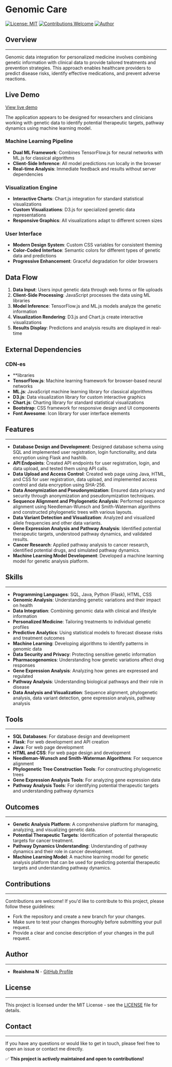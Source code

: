 # Genomic Care

[![License: MIT](https://img.shields.io/badge/License-MIT-yellow.svg)](https://opensource.org/licenses/MIT)
[![Contributions Welcome](https://img.shields.io/badge/Contributions-Welcome-brightgreen.svg)](https://github.com/Reaishma/Genomic-Care/pulls)
[![Author](https://img.shields.io/badge/Author-Reaishma%20N-blue.svg)](https://github.com/Reaishma)

## Overview
-----------

Genomic data integration for personalized medicine involves combining genetic information with clinical data to provide tailored treatments and prevention strategies. This approach enables healthcare providers to predict disease risks, identify effective medications, and prevent adverse reactions.

## Live Demo 

[View live demo](https://reaishma.github.io/Genomic-care/)

The application appears to be designed for researchers and clinicians working with genetic data to identify potential therapeutic targets, pathway dynamics using  machine learning model.

### Machine Learning Pipeline
- **Dual ML Framework**: Combines TensorFlow.js for neural networks with ML.js for classical algorithms
- **Client-Side Inference**: All model predictions run locally in the browser
- **Real-time Analysis**: Immediate feedback and results without server dependencies

### Visualization Engine
- **Interactive Charts**: Chart.js integration for standard statistical visualizations
- **Custom Visualizations**: D3.js for specialized genetic data representations
- **Responsive Graphics**: All visualizations adapt to different screen sizes

### User Interface
- **Modern Design System**: Custom CSS variables for consistent theming
- **Color-Coded Interface**: Semantic colors for different types of genetic data and predictions
- **Progressive Enhancement**: Graceful degradation for older browsers

## Data Flow

1. **Data Input**: Users input genetic data through web forms or file uploads
2. **Client-Side Processing**: JavaScript processes the data using ML libraries
3. **Model Inference**: TensorFlow.js and ML.js models analyze the genetic information
4. **Visualization Rendering**: D3.js and Chart.js create interactive visualizations
5. **Results Display**: Predictions and analysis results are displayed in real-time

## External Dependencies

### CDN-es
- **libraries
- **TensorFlow.js**: Machine learning framework for browser-based neural networks
- **ML.js**: JavaScript machine learning library for classical algorithms
- **D3.js**: Data visualization library for custom interactive graphics
- **Chart.js**: Charting library for standard statistical visualizations
- **Bootstrap**: CSS framework for responsive design and UI components
- **Font Awesome**: Icon library for user interface elements

## Features
------------

* **Database Design and Development**: Designed database schema using SQL and implemented user registration, login functionality, and data encryption using Flask and hashlib.
* **API Endpoints**: Created API endpoints for user registration, login, and data upload, and tested them using API calls.
* **Data Upload and Access Control**: Created web page using Java, HTML, and CSS for user registration, data upload, and implemented access control and data encryption using SHA-256.
* **Data Anonymization and Pseudonymization**: Ensured data privacy and security through anonymization and pseudonymization techniques.
* **Sequence Alignment and Phylogenetic Analysis**: Performed sequence alignment using Needleman-Wunsch and Smith-Waterman algorithms and constructed phylogenetic trees with various layouts.
* **Data Variant Detection and Visualization**: Analyzed and visualized allele frequencies and other data variants.
* **Gene Expression Analysis and Pathway Analysis**: Identified potential therapeutic targets, understood pathway dynamics, and validated results.
* **Cancer Research**: Applied pathway analysis to cancer research, identified potential drugs, and simulated pathway dynamics.
* **Machine Learning Model Development**: Developed a machine learning model for genetic analysis platform.

## Skills
---------

* **Programming Languages**: SQL, Java, Python (Flask), HTML, CSS
* **Genomic Analysis**: Understanding genetic variations and their impact on health
* **Data Integration**: Combining genomic data with clinical and lifestyle information
* **Personalized Medicine**: Tailoring treatments to individual genetic profiles
* **Predictive Analytics**: Using statistical models to forecast disease risks and treatment outcomes
* **Machine Learning**: Developing algorithms to identify patterns in genomic data
* **Data Security and Privacy**: Protecting sensitive genetic information
* **Pharmacogenomics**: Understanding how genetic variations affect drug responses
* **Gene Expression Analysis**: Analyzing how genes are expressed and regulated
* **Pathway Analysis**: Understanding biological pathways and their role in disease
* **Data Analysis and Visualization**: Sequence alignment, phylogenetic analysis, data variant detection, gene expression analysis, pathway analysis

## Tools
-------

* **SQL Databases**: For database design and development
* **Flask**: For web development and API creation
* **Java**: For web page development
* **HTML and CSS**: For web page design and development
* **Needleman-Wunsch and Smith-Waterman Algorithms**: For sequence alignment
* **Phylogenetic Tree Construction Tools**: For constructing phylogenetic trees
* **Gene Expression Analysis Tools**: For analyzing gene expression data
* **Pathway Analysis Tools**: For identifying potential therapeutic targets and understanding pathway dynamics

## Outcomes
----------

* **Genetic Analysis Platform**: A comprehensive platform for managing, analyzing, and visualizing genetic data.
* **Potential Therapeutic Targets**: Identification of potential therapeutic targets for cancer treatment.
* **Pathway Dynamics Understanding**: Understanding of pathway dynamics and their role in cancer development.
* **Machine Learning Model**: A machine learning model for genetic analysis platform that can be used for predicting potential therapeutic targets and understanding pathway dynamics.

## Contributions
------------

Contributions are welcome! If you'd like to contribute to this project, please follow these guidelines:

* Fork the repository and create a new branch for your changes.
* Make sure to test your changes thoroughly before submitting your pull request.
* Provide a clear and concise description of your changes in the pull request.

## Author
------

* **Reaishma N** - [GitHub Profile](https://github.com/Reaishma)

## License
-------

This project is licensed under the MIT License - see the [LICENSE](LICENSE) file for details.

## Contact
-------

If you have any questions or would like to get in touch, please feel free to open an issue or contact me directly.

✅ **This project is actively maintained and open to contributions!**


